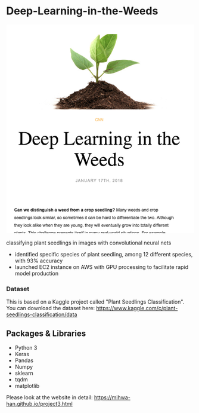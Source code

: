 # Deep-Learning-in-the-Weeds
<p align="center">

  <img src="./img/plant.png" >

</p>

classifying plant seedlings in images with convolutional neural nets
- identified specific species of plant seedling, among 12 different species, with 93% accuracy
- launched EC2 instance on AWS with GPU processing to facilitate rapid model production

### Dataset
This is based on a Kaggle project called "Plant Seedlings Classification".
You can download the dataset here: 
https://www.kaggle.com/c/plant-seedlings-classification/data

## Packages & Libraries
- Python 3
- Keras
- Pandas
- Numpy
- sklearn
- tqdm
- matplotlib

Please look at the website in detail: https://mihwa-han.github.io/project3.html

